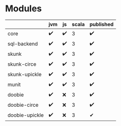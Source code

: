 # Modules
|                | jvm | js | scala | published |
|----------------|-----|----|-------|-----------|
| core           | ✔️   | ✔️  | 3     | ✔️         |
| sql-backend    | ✔️   | ✔️  | 3     | ✔️         |
| skunk          | ✔️   | ✔️  | 3     | ✔️         |
| skunk-circe    | ✔️   | ✔️  | 3     | ✔️         |
| skunk-upickle  | ✔️   | ✔️  | 3     | ✔️         |
| munit          | ✔️   | ✔️  | 3     | ✔️         |
| doobie         | ✔️   | ❌ | 3     | ✔️         |
| doobie-circe   | ✔️   | ❌ | 3     | ✔️         |
| doobie-upickle | ✔️   | ❌ | 3     | ✔         |

